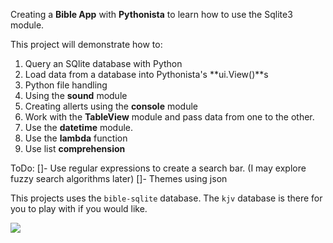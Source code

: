 Creating a **Bible App** with **Pythonista** to learn how to use the Sqlite3 module.

This project will demonstrate how to:

1. Query an SQlite database with Python
2. Load data from a database into Pythonista's **ui.View()**s
3. Python file handling
4. Using the **sound** module
5. Creating allerts using the **console** module
6. Work with the **TableView** module and pass data from one to the other.
7. Use the **datetime** module.
8. Use the **lambda** function
9. Use list **comprehension**

ToDo:
[]- Use regular expressions to create a search bar. (I may explore fuzzy search algorithms later)
[]- Themes using json


This projects uses the `bible-sqlite` database. The `kjv` database is there for you to play with if you would like.

![](https://github.com/TutorialDoctor/Pythonista-Projects/blob/master/Projects/Apps/Basic%20Bible/screen.png?raw=true)


